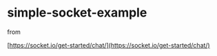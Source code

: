 # simple-socket-example

from

[https://socket.io/get-started/chat/](https://socket.io/get-started/chat/)